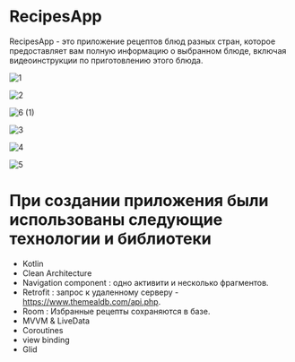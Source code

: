 # RecipesApp
RecipesApp - это приложение рецептов блюд разных стран, которое предоставляет вам полную информацию о выбранном блюде, включая видеоинструкции по приготовлению этого блюда.


![1](https://user-images.githubusercontent.com/78867217/143778911-20c19914-7f67-41c9-ab0f-0a609f9f07e7.jpg)

![2](https://user-images.githubusercontent.com/78867217/143778942-5ec4c4fc-2e02-4acc-86f8-7bd69c4837b1.jpg)

![6 (1)](https://user-images.githubusercontent.com/78867217/143781457-104ca064-80ad-4cb9-82f1-b2e8b6abf3b2.jpg)

![3](https://user-images.githubusercontent.com/78867217/143778946-0ed6e7bd-8d00-46d0-9aac-9b2926d44194.jpg)

![4](https://user-images.githubusercontent.com/78867217/143778948-6b290e99-0212-4116-b3c2-08388852146f.jpg)

![5](https://user-images.githubusercontent.com/78867217/143778949-deda1f32-feda-4dcc-b45c-c287271c7a70.jpg)


# При создании приложения были использованы следующие технологии и библиотеки
- Kotlin
- Clean Architecture
- Navigation component : одно активити и несколько фрагментов.
- Retrofit : запрос к удаленному серверу - https://www.themealdb.com/api.php.
- Room : Избранные рецепты сохраняются в базе.
- MVVM & LiveData
- Coroutines
- view binding
- Glid




